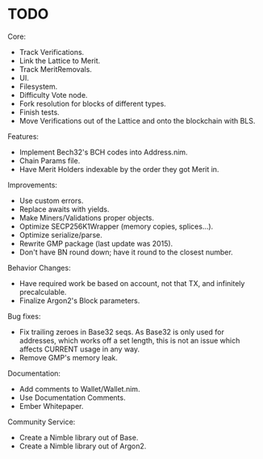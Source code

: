 # TODO

Core:
- Track Verifications.
- Link the Lattice to Merit.
- Track MeritRemovals.
- UI.
- Filesystem.
- Difficulty Vote node.
- Fork resolution for blocks of different types.
- Finish tests.
- Move Verifications out of the Lattice and onto the blockchain with BLS.

Features:
- Implement Bech32's BCH codes into Address.nim.
- Chain Params file.
- Have Merit Holders indexable by the order they got Merit in.

Improvements:
- Use custom errors.
- Replace awaits with yields.
- Make Miners/Validations proper objects.
- Optimize SECP256K1Wrapper (memory copies, splices...).
- Optimize serialize/parse.
- Rewrite GMP package (last update was 2015).
- Don't have BN round down; have it round to the closest number.

Behavior Changes:
- Have required work be based on account, not that TX, and infinitely precalculable.
- Finalize Argon2's Block parameters.

Bug fixes:
- Fix trailing zeroes in Base32 seqs. As Base32 is only used for addresses, which works off a set length, this is not an issue which affects CURRENT usage in any way.
- Remove GMP's memory leak.

Documentation:
- Add comments to Wallet/Wallet.nim.
- Use Documentation Comments.
- Ember Whitepaper.

Community Service:
- Create a Nimble library out of Base.
- Create a Nimble library out of Argon2.
